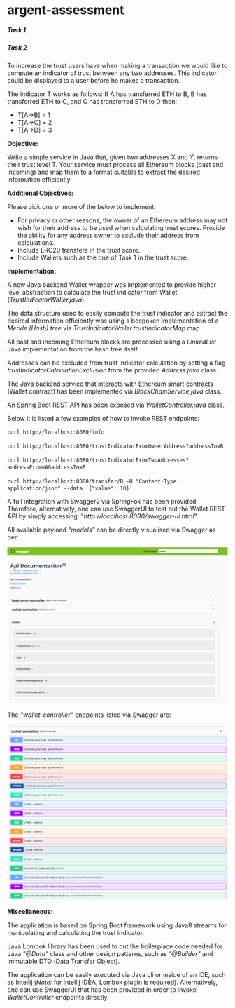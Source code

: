 
# argent-assessment

##### Task 1


##### Task 2

To increase the trust users have when making a transaction we would like to compute an
indicator of trust between any two addresses. This indicator could be displayed to a user before
he makes a transaction.

The indicator T works as follows: If A has transferred ETH to B, B has transferred ETH to C,
and C has transferred ETH to D then:
* T[A->B] = 1
* T[A->C] = 2
* T[A->D] = 3

__Objective:__

Write a simple service in Java that, given two addresses X and Y, returns their trust level T.
Your service must process all Ethereum blocks (past and incoming) and map them to a format
suitable to extract the desired information efficiently.

__Additional Objectives:__

Please pick one or more of the below to implement:

* For privacy or other reasons, the owner of an Ethereum address may not wish for their
address to be used when calculating trust scores. Provide the ability for any address
owner to exclude their address from calculations.
* Include ERC20 transfers in the trust score.
* Include Wallets such as the one of Task 1 in the trust score.


__Implementation:__

A new Java backend Wallet wrapper was implemented to provide higher level abstraction to calculate the trust indicator from Wallet (_TrustIndicatorWaller.java_).

The data structure used to easily compute the trust indicator and extract the desired information efficiently was using a bespoken implementation of a _Merkle (Hash) tree_ via _TrustIndicatorWaller.trustIndicatorMap_ map.

All past and incoming Ethereum blocks are processed using a _LinkedList_ Java implementation from the hash tree itself.

Addresses can be excluded from trust indicator calculation by setting a flag _trustIndicatorCalculationExclusion_ from the provided _Address.java_ class. 

The Java backend service that interacts with Ethereum smart contracts (Wallet contract) has been implemented via _BlockChainService.java_ class.

An Spring Boot REST API has been exposed via _WalletController.java_ class. 

Below it is listed a few examples of how to invoke REST endpoints:


```
curl http://localhost:8080/info

curl http://localhost:8080/trustIndicatorFromOwnerAddress?addressTo=B

curl http://localhost:8080/trustIndicatorFromTwoAddresses?addressFrom=A&addressTo=B

curl http://localhost:8080/transfer/B -H "Content-Type: application/json" --data '{"value": 10}'

```

A full integration with Swagger2 via SpringFox has been provided. Therefore, alternatively, one can use SwaggerUI to test out the Wallet REST API by simply accessing: "_http://localhost:8080/swagger-ui.html_". 

All available payload _"models"_ can be directly visualised via Swagger as per:


![Alt text](img/swagger-screenshot1.png?raw=true "Wallet models")

The _"wallet-controller"_ endpoints listed via Swagger are:

![Alt text](img/swagger-screenshot2.png?raw=true "Wallet controller endpoints")
 


__Miscellaneous:__

The application is based on Spring Boot framework using Java8 streams for manipulating and calculating the trust indicator. 

Java Lombok library has been used to cut the boilerplace code needed for Java _"@Data"_ class and other design patterns, such as _"@Builder"_ and immutable DTO (Data Transfer Object).

The application can be easily executed via Java cli or inside of an IDE, such as Intellij (_Note:_ for Intellij IDEA, Lombok plugin is required). Alternatively, one can use SwaggerUI that has been provided in order to invoke _WalletController_ endpoints directly. 



